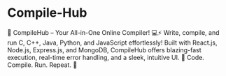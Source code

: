 # Compile-Hub
🚀 CompileHub – Your All-in-One Online Compiler! 💻⚡  Write, compile, and run C, C++, Java, Python, and JavaScript effortlessly! Built with React.js, Node.js, Express.js, and MongoDB, CompileHub offers blazing-fast execution, real-time error handling, and a sleek, intuitive UI.  🔹 Code. Compile. Run. Repeat. 🚀
